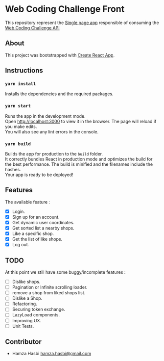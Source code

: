 # Web Coding Challenge Front

This repository represent the [Single page app](https://fr.wikipedia.org/wiki/Application_web_monopage) responsible of consuming the [Web Coding Challenge API](https://github.com/hamzahasbi/web-coding-challenge-back)

## About 
This project was bootstrapped with [Create React App](https://github.com/facebook/create-react-app).

##  Instructions

###  `yarn install`
Installs the dependencies and the required packages.
###  `yarn start`
Runs the app in the development mode.<br />
Open [http://localhost:3000](http://localhost:3000) to view it in the browser.
The page will reload if you make edits.<br />
You will also see any lint errors in the console. 
###  `yarn build`
Builds the app for production to the `build` folder.<br />
It correctly bundles React in production mode and optimizes the build for the best performance. 
The build is minified and the filenames include the hashes.<br />
Your app is ready to be deployed!
## Features
 The available feature :
 
 - [x] Login.
 - [x] Sign up for an account.
 - [x] Get dynamic user coordinates.
 - [x] Get sorted list a nearby shops.
 - [x] Like a specific shop.
 - [x] Get the list of like shops.
 - [x] Log out.

## TODO 
At this point we still have some buggy/incomplete features :
 - [ ] Dislike shops.
 - [ ] Pagination or Infinite scrolling loader.
 - [ ] remove a shop from liked shops list.
 - [ ] Dislike a Shop.
 - [ ] Refactoring.
 - [ ] Securing token exchange.
 - [ ] LazyLoad components.
 - [ ] Improving UX.
 - [ ] Unit Tests. 
## Contributor
 - Hamza Hasbi [hamza.hasbi@gmail.com](mailto:hamza.hasbi@gmail.com)


